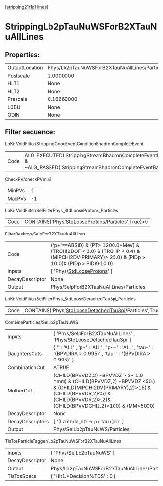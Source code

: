 [[stripping21r1p1 lines]](./stripping21r1p1-index)

# StrippingLb2pTauNuWSForB2XTauNuAllLines

## Properties:

|                |                                               |
|----------------|-----------------------------------------------|
| OutputLocation | Phys/Lb2pTauNuWSForB2XTauNuAllLines/Particles |
| Postscale      | 1.0000000                                     |
| HLT1           | None                                          |
| HLT2           | None                                          |
| Prescale       | 0.16660000                                    |
| L0DU           | None                                          |
| ODIN           | None                                          |

## Filter sequence:

LoKi::VoidFilter/StrippingGoodEventConditionBhadronCompleteEvent

|      |                                                                                                                          |
|------|--------------------------------------------------------------------------------------------------------------------------|
| Code | ALG_EXECUTED('StrippingStreamBhadronCompleteEventBadEvent') & ~ALG_PASSED('StrippingStreamBhadronCompleteEventBadEvent') |

CheckPV/checkPVmin1

|        |     |
|--------|-----|
| MinPVs | 1   |
| MaxPVs | -1  |

LoKi::VoidFilter/SelFilterPhys_StdLooseProtons_Particles

|      |                                                                                                         |
|------|---------------------------------------------------------------------------------------------------------|
| Code | CONTAINS('Phys/[StdLooseProtons](./stripping21r1p1-commonparticles-stdlooseprotons)/Particles',True)\>0 |

FilterDesktop/SelpForB2XTauNuAllLines

|                 |                                                                                                                                              |
|-----------------|----------------------------------------------------------------------------------------------------------------------------------------------|
| Code            | ('p+'==ABSID) & (PT\> 1200.0\*MeV) & (TRCHI2DOF \< 3.0) & (TRGHP \< 0.4) & (MIPCHI2DV(PRIMARY)\> 25.0) & (PIDp \> 10.0)& (PIDp \> PIDK+10.0) |
| Inputs          | [ 'Phys/[StdLooseProtons](./stripping21r1p1-commonparticles-stdlooseprotons)' ]                                                            |
| DecayDescriptor | None                                                                                                                                         |
| Output          | Phys/SelpForB2XTauNuAllLines/Particles                                                                                                       |

LoKi::VoidFilter/SelFilterPhys_StdLooseDetachedTau3pi_Particles

|      |                                                                                                                       |
|------|-----------------------------------------------------------------------------------------------------------------------|
| Code | CONTAINS('Phys/[StdLooseDetachedTau3pi](./stripping21r1p1-commonparticles-stdloosedetachedtau3pi)/Particles',True)\>0 |

CombineParticles/SelLb2pTauNuWS

|                  |                                                                                                                                                                                                        |
|------------------|--------------------------------------------------------------------------------------------------------------------------------------------------------------------------------------------------------|
| Inputs           | [ 'Phys/SelpForB2XTauNuAllLines' , 'Phys/[StdLooseDetachedTau3pi](./stripping21r1p1-commonparticles-stdloosedetachedtau3pi)' ]                                                                       |
| DaughtersCuts    | { '' : 'ALL' , 'p+' : 'ALL' , 'p~-' : 'ALL' , 'tau+' : '(BPVDIRA \> 0.995)' , 'tau-' : '(BPVDIRA \> 0.995)' }                                                                                          |
| CombinationCut   | ATRUE                                                                                                                                                                                                  |
| MotherCut        | (CHILD(BPVVDZ,2) -BPVVDZ \> 3\* 1.0 \*mm) & (CHILD(BPVVDZ,2) -BPVVDZ \<50.) & (CHILD(MIPCHI2DV(PRIMARY),2)\>15) & (CHILD(BPVVDR,2)\<5) & (CHILD(BPVVDR,2)\>.2)& (CHILD(BPVVDCHI2,2)\>100) & (MM\<5000) |
| DecayDescriptor  | None                                                                                                                                                                                                   |
| DecayDescriptors | [ '[Lambda_b0 -\> p+ tau+]cc' ]                                                                                                                                                                    |
| Output           | Phys/SelLb2pTauNuWS/Particles                                                                                                                                                                          |

TisTosParticleTagger/Lb2pTauNuWSForB2XTauNuAllLines

|                 |                                               |
|-----------------|-----------------------------------------------|
| Inputs          | [ 'Phys/SelLb2pTauNuWS' ]                   |
| DecayDescriptor | None                                          |
| Output          | Phys/Lb2pTauNuWSForB2XTauNuAllLines/Particles |
| TisTosSpecs     | { 'Hlt1.\*Decision%TOS' : 0 }                 |

